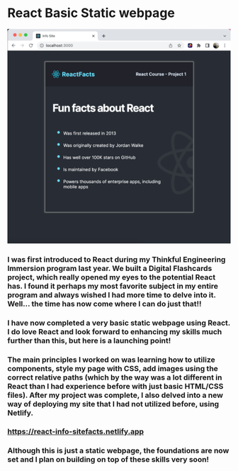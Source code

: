 # React Basic Static webpage 

<img src="./public/images/ScreenShot.png">

### I was first introduced to React during my Thinkful Engineering Immersion program last year. We built a Digital Flashcards project, which really opened my eyes to the potential React has. I found it perhaps my most favorite subject in my entire program and always wished I had more time to delve into it. Well... the time has now come where I can do just that!!

### I have now completed a very basic static webpage using React. I do love React and look forward to enhancing my skills much further than this, but here is a launching point!

### The main principles I worked on was learning how to utilize components, style my page with CSS, add images using the correct relative paths (which by the way was a lot different in React than I had experience before with just basic HTML/CSS files). After my project was complete, I also delved into a new way of deploying my site that I had not utilized before, using Netlify.

### https://react-info-sitefacts.netlify.app

### Although this is just a static webpage, the foundations are now set and I plan on building on top of these skills very soon!
